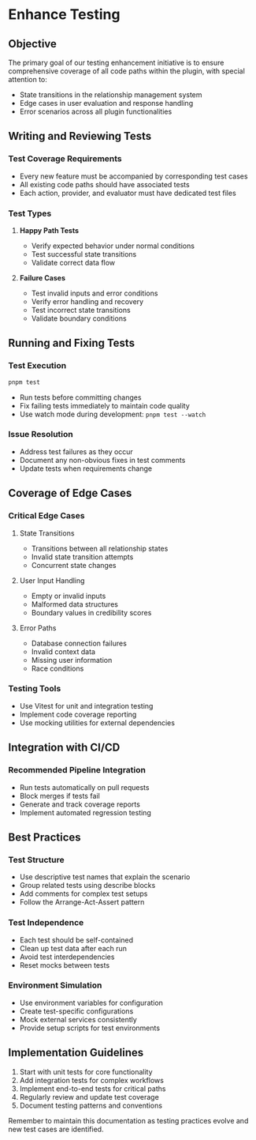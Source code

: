 # Enhance Testing

## Objective
The primary goal of our testing enhancement initiative is to ensure comprehensive coverage of all code paths within the plugin, with special attention to:
- State transitions in the relationship management system
- Edge cases in user evaluation and response handling
- Error scenarios across all plugin functionalities

## Writing and Reviewing Tests
### Test Coverage Requirements
- Every new feature must be accompanied by corresponding test cases
- All existing code paths should have associated tests
- Each action, provider, and evaluator must have dedicated test files

### Test Types
1. **Happy Path Tests**
   - Verify expected behavior under normal conditions
   - Test successful state transitions
   - Validate correct data flow

2. **Failure Cases**
   - Test invalid inputs and error conditions
   - Verify error handling and recovery
   - Test incorrect state transitions
   - Validate boundary conditions

## Running and Fixing Tests
### Test Execution
```bash
pnpm test
```
- Run tests before committing changes
- Fix failing tests immediately to maintain code quality
- Use watch mode during development: `pnpm test --watch`

### Issue Resolution
- Address test failures as they occur
- Document any non-obvious fixes in test comments
- Update tests when requirements change

## Coverage of Edge Cases
### Critical Edge Cases
1. State Transitions
   - Transitions between all relationship states
   - Invalid state transition attempts
   - Concurrent state changes

2. User Input Handling
   - Empty or invalid inputs
   - Malformed data structures
   - Boundary values in credibility scores

3. Error Paths
   - Database connection failures
   - Invalid context data
   - Missing user information
   - Race conditions

### Testing Tools
- Use Vitest for unit and integration testing
- Implement code coverage reporting
- Use mocking utilities for external dependencies

## Integration with CI/CD
### Recommended Pipeline Integration
- Run tests automatically on pull requests
- Block merges if tests fail
- Generate and track coverage reports
- Implement automated regression testing

## Best Practices
### Test Structure
- Use descriptive test names that explain the scenario
- Group related tests using describe blocks
- Add comments for complex test setups
- Follow the Arrange-Act-Assert pattern

### Test Independence
- Each test should be self-contained
- Clean up test data after each run
- Avoid test interdependencies
- Reset mocks between tests

### Environment Simulation
- Use environment variables for configuration
- Create test-specific configurations
- Mock external services consistently
- Provide setup scripts for test environments

## Implementation Guidelines
1. Start with unit tests for core functionality
2. Add integration tests for complex workflows
3. Implement end-to-end tests for critical paths
4. Regularly review and update test coverage
5. Document testing patterns and conventions

Remember to maintain this documentation as testing practices evolve and new test cases are identified.


